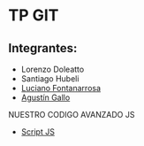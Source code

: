 # TP GIT

## Integrantes:

- Lorenzo Doleatto
- Santiago Hubeli
- [Luciano Fontanarrosa](lu.md)
- [Agustín Gallo](aguga.md)

NUESTRO CODIGO AVANZADO JS
- [Script JS](script.js)



